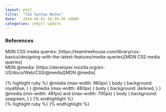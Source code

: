 ```yaml
---
layout: post
title:  "CSS Syntax Notes"
date:   2016-04-01 18:39:30 +0800
categories: jekyll update
---
```

<h3>References</h3>
MDN CSS media queries: [https://teamtreehouse.com/library/css-basics/designing-with-the-latest-features/media-queries][MDN CSS media queries]
<br>
MDN @media:
[https://developer.mozilla.org/en-US/docs/Web/CSS/@media][MDN @media]
<br>
<br>
{% highlight ruby %}
@media (max-width: 960px) {
    body {
      background: royalblue;
    }
}
@media (max-width: 480px) {
  body {
    background: darkred;
  }
}
@media (min-width: 481px) and (max-width: 700px) {
  body {
    background: seagreen;
  }
}
{% endhighlight %}
<br>
{% highlight ruby %}
<mata name="viewport" content="width=device-width">
{% endhighlight %}
